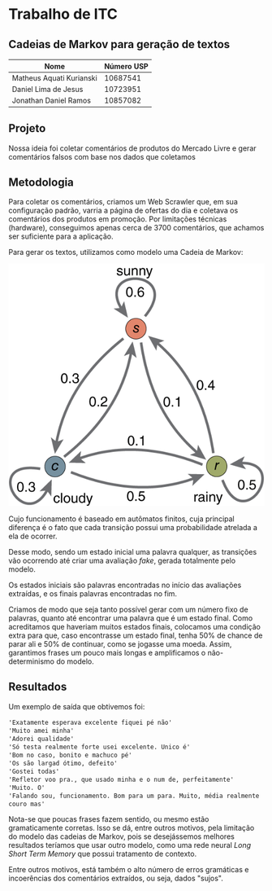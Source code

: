# Trabalho de ITC
## Cadeias de Markov para geração de textos

| Nome                           | Número USP |
|--------------------------------|------------|
| Matheus Aquati Kurianski       |  10687541  |
| Daniel Lima de Jesus           |  10723951  |
| Jonathan Daniel Ramos          |  10857082  |


## Projeto

Nossa ideia foi coletar comentários de produtos do Mercado Livre e gerar comentários falsos com base nos dados que coletamos

## Metodologia

Para coletar os comentários, criamos um Web Scrawler que, em sua configuração padrão, varria a página de ofertas do dia e coletava os comentários dos produtos em promoção. Por limitações técnicas (hardware), conseguimos apenas cerca de 3700 comentários, que achamos ser suficiente para a aplicação.

Para gerar os textos, utilizamos como modelo uma Cadeia de Markov:

![Cadeia de Markov](markov_chain.png "Cadeia de Markov")

Cujo funcionamento é baseado em autômatos finitos, cuja principal diferença é o fato que cada transição possui uma probabilidade atrelada a ela de ocorrer.

Desse modo, sendo um estado inicial uma palavra qualquer, as transições vão ocorrendo até criar uma avaliação _fake_, gerada totalmente pelo modelo.

Os estados iniciais são palavras encontradas no início das avaliações extraídas, e os finais palavras encontradas no fim.

Criamos de modo que seja tanto possível gerar com um número fixo de palavras, quanto até encontrar uma palavra que é um estado final. Como acreditamos que haveriam muitos estados finais, colocamos uma condição extra para que, caso encontrasse um estado final, tenha 50% de chance de parar ali e 50% de continuar, como se jogasse uma moeda. Assim, garantimos frases um pouco mais longas e amplificamos o não-determinismo do modelo.

## Resultados

Um exemplo de saída que obtivemos foi: 

```
'Exatamente esperava excelente fiquei pé não'
'Muito amei minha'
'Adorei qualidade'
'Só testa realmente forte usei excelente. Unico é'
'Bom no caso, bonito e machuco pé'
'Os são largad ótimo, defeito'
'Gostei todas'
'Refletor voo pra., que usado minha e o num de, perfeitamente'
'Muito. O'
'Falando sou, funcionamento. Bom para um para. Muito, média realmente couro mas'
```

Nota-se que poucas frases fazem sentido, ou mesmo estão gramaticamente corretas. Isso se dá, entre outros motivos, pela limitação do modelo das cadeias de Markov, pois se desejássemos melhores resultados teríamos que usar outro modelo, como uma rede neural _Long Short Term Memory_ que possui tratamento de contexto.

Entre outros motivos, está também o alto número de erros gramáticas e incoerências dos comentários extraídos, ou seja, dados "sujos".